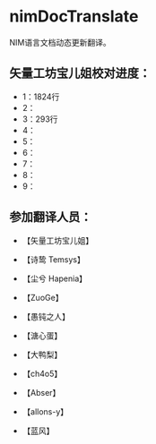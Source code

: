 # nimDocTranslate

NIM语言文档动态更新翻译。


## 矢量工坊宝儿姐校对进度：

- 1：1824行
- 2：
- 3：293行
- 4：
- 5：
- 6：
- 7：
- 8：
- 9：

## 参加翻译人员：

- 【矢量工坊宝儿姐】

- 【诗鸷 Temsys】

- 【尘兮 Hapenia】

- 【ZuoGe】

- 【愚钝之人】

- 【溏心蛋】

- 【大鸭梨】

- 【ch4o5】

- 【Abser】

- 【allons-y】

- 【蓝风】